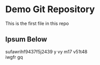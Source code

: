 # Demo Git Repository

This is the first file in this repo

## Ipsum Below

sufawrihf9437f5j2439 y vy m17 v51t48  
iwgfr gq